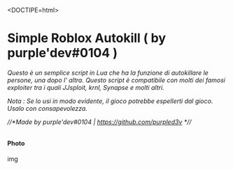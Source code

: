 <DOCTIPE=html>
<html>
<h1 text-align="center">Simple Roblox Autokill ( by purple'dev#0104 )</h1>
<h6 text-align="center">Questo è un semplice script in Lua che ha la funzione di autokillare le persone, una dopo l' altra.
Questo script è compatibile con molti dei famosi exploiter tra i quali JJsploit, krnl, Synapse e molti altri.

Nota : Se lo usi in modo evidente, il gioco potrebbe espellerti dal gioco. Usalo con consapevolezza.

//*Made by purple'dev#0104 | https://github.com/purpled3v *//</h6>


<h4 text-align="center">Photo</h4>
<img text-align="center">img</img>
</html>



